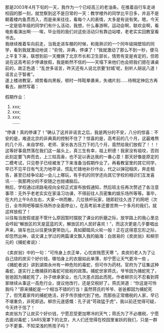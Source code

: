 那是2003年4月下旬的一天，我作为一个已经高三的老油条，在推着自行车走进校园的那一刻，就觉察到这不是日常的一天：教学楼外的同学比平日多，并且不是朝着楼内鱼贯而入，而是来来往往，看每个人的表情，大多是有说有笑。嗯，今天一定是低年级的同学们有什么活动，我想，什么春游啊，运动会啊，联欢会啊，看电影看演出啊⋯⋯唉，毕业班的我们对这些活动只有靠边站喽，老老实实回教室看书去。  
我继续推着车向前走，当我走进车棚的时候，和我熟识的一个同年级隔壁班的同学，看到我就激动地说：“俞悦，非典，停课了！”我就激动了那么不到一秒，便马上平复下来，联想到前一天撤换了北京市长和卫生部长，情势有变是肯定的，但若说在这高考前夕停课放假，我是断然不信的——天塌下来他们也会把我们摁在课桌前的，故正色道：“乱世多谣言，昨天还有人说北京要‘封城’呢，别听人胡说八道！谣言止于智者”。  
遂上楼进教室，顺势看向黑板，顿时一阵眩晕袭来，失魂片刻……待稍定神后方再看去，赫然写着：

假期作业：
1. xxx;
2. xxx;
3. xxx;  
……  

“停课！真的停课了！”确认了这并非谣言之后，我是两分的不安，八分的惊喜：不安的是，难道北京的非典真的控制不住了？惊喜的是，高考前的几个月，这最难熬的几个月，来自学校、老师、家长各方压力下的几个月，竟然给我们放假了！！！这等好事竟然落在我们这一届头上，真三生有幸，祖上积德！我家没有祖坟，否则此刻定要飞奔而去，上三柱高香，也不足以表达我的一番心意！那天好像是原定的二模考试，只见卷子已经被发了下来准备当假期作业了。再看教室里的其它同学，早已不见平日有气无力地早读，慌乱忙碌地补抄作业，代之以弹冠相庆，奔走相告，甚至已经争论起一会儿上哪玩，有手机的同学还向其它学校的相识们互发喜讯⋯⋯我那两分的不安随之也抛诸脑后。  
稍后，学校通过闭路电视向全校正式宣布放假通知，然后班主任再次赘述了各注意事项：无外乎老老实实在家温习功课，不得前往人员密集的娱乐场所等等。事毕，在大约上午9点左右，大家一哄而散，几位铁杆玩家，随即赶往久违了的网吧（次日，全市网吧等娱乐场所亦全面停业）。在高考前本还要苦熬一个多月的我们，就这样放假了！  
以往每当放假或是不管什么原因暂时摆脱了课业的折磨之际，放学路上的我心里总会哼起“解放区的天是蓝蓝的天，解放区的人民好喜欢！”，而这次更是几乎要唱出声来，骑车也比以往更快更带劲儿，真如脚踏风火轮一般！正在这得意忘形之际，却忽然出神，语文课上学过的两篇课文飘入我的脑海：白居易的《卖炭翁》和柳宗元的《捕蛇者说》：

《卖炭翁》中的一句：“可怜身上衣正单，心忧炭贱愿天寒 ”。卖炭的老人为了让自己烧的炭买个好价钱，哪怕身上的衣服如此单薄，却宁愿让天气更冷一些 。  
《捕蛇者说》讲到湖南永州有一种危险的毒蛇，但可作为药材。官府为了征集这种毒蛇，遂实行上缴捕获的毒蛇可抵税的政策。捕蛇世家蒋氏，爷爷因为捕蛇死了，爸爸因为捕蛇死了，孙子继承家业，也几次差点因此而死。作者柳宗元不忍看到蒋家继续从事这一高危行业，提议他改行，还是交税好了。蒋氏哭道：“你这是可怜我吗？”原来捕蛇是一个相当不错的行当！虽然蒋氏的爷爷、爸爸都因为捕蛇死了，但凭着家传的捕蛇绝活，好歹传宗接代到了他。而那些正常缴税的人家，早已不堪重负，非死即逃。柳宗元遂感慨：孔子说“苛政猛于虎”，我以前还觉得可疑，今天终于信了！  
卖炭翁为了让炭买个好价钱，宁愿忍受更加寒冷的天气；蒋氏为了不必缴税，宁愿去面对毒蛇；SARS笼罩下的北京，大人们还觉得在校园里雀跃的我们，只是一群少不更事、不知深浅的熊孩子吗？

